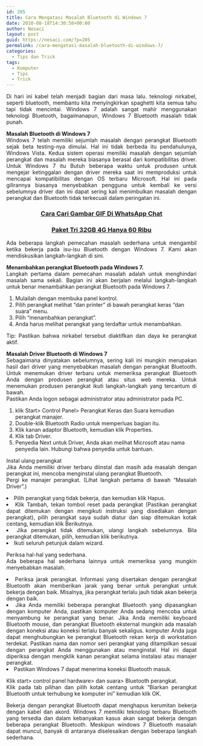 ```yaml
---
id: 205
title: Cara Mengatasi Masalah Bluetooth di Windows 7
date: 2010-08-18T14:30:58+00:00
author: Nesaci
layout: post
guid: https://nesaci.com/?p=205
permalink: /cara-mengatasi-masalah-bluetooth-di-windows-7/
categories:
  - Tips dan Trick
tags:
  - Komputer
  - Tips
  - Trick
---
```

<p style="text-align: justify;">
  Di hari ini kabel telah menjadi bagian dari masa lalu. teknologi nirkabel, seperti bluetooth, membantu kita menyingkirkan spaghetti kita semua tahu tapi tidak mencintai. Windows 7 adalah sangat mahir menggunakan teknologi Bluetooth, bagaimanapun, Windows 7 Bluetooth masalah tidak punah.
</p>

<p style="text-align: justify;">
  <strong>Masalah Bluetooth di Windows 7</strong><br /> Windows 7 telah memiliki sejumlah masalah dengan perangkat Bluetooth sejak beta testing-nya dimulai. Hal ini tidak berbeda itu pendahulunya, Windows Vista. Kedua sistem operasi memiliki masalah dengan sejumlah perangkat dan masalah mereka biasanya berasal dari kompatibilitas driver. Untuk Windows 7 itu Butuh beberapa waktu untuk produsen untuk mengejar ketinggalan dengan driver mereka saat ini memproduksi untuk mencapai kompatibilitas dengan OS terbaru Microsoft. Hal ini pada gilirannya biasanya menyebabkan pengguna untuk kembali ke versi sebelumnya driver dan ini dapat sering kali menimbulkan masalah dengan perangkat dan Bluetooth tidak terkecuali dalam peringatan ini.
</p>

<h3 style="text-align: center;">
  <a href="https://wp.me/p9kFyo-2H" target="_blank" rel="noopener">Cara Cari Gambar GIF Di WhatsApp Chat</a>
</h3>

<h3 style="text-align: center;">
  <a href="https://androidhebat.com/cara-cari-gif-di-whatsapp/">Paket Tri 32GB 4G Hanya 60 Ribu</a>
</h3>

<p style="text-align: justify;">
  Ada beberapa langkah pemecahan masalah sederhana untuk mengambil ketika bekerja pada isu-isu Bluetooth dengan Windows 7. Kami akan mendiskusikan langkah-langkah di sini.
</p>

<p style="text-align: justify;">
  <strong>Menambahkan perangkat Bluetooth pada Windows 7.</strong><br /> Langkah pertama dalam pemecahan masalah adalah untuk menghindari masalah sama sekali. Bagian ini akan berjalan melalui langkah-langkah untuk benar menambahkan perangkat Bluetooth pada Windows 7.
</p>

  1. Mulailah dengan membuka panel kontrol.
  2. Pilih perangkat melihat &#8220;dan printer&#8221; di bawah perangkat keras &#8220;dan suara&#8221; menu.
  3. Pilih &#8220;menambahkan perangkat&#8221;.
  4. Anda harus melihat perangkat yang terdaftar untuk menambahkan.

<p style="text-align: justify;">
  Tip: Pastikan bahwa nirkabel tersebut diaktifkan dan daya ke perangkat aktif.
</p>

<p style="text-align: justify;">
  <strong>Masalah Driver Bluetooth di Windows 7</strong><br /> Sebagaimana dinyatakan sebelumnya, sering kali ini mungkin merupakan hasil dari driver yang menyebabkan masalah dengan perangkat Bluetooth. Untuk menemukan driver terbaru untuk memeriksa perangkat Bluetooth Anda dengan produsen perangkat atau situs web mereka. Untuk menemukan produsen perangkat ikuti langkah-langkah yang tercantum di bawah.<br /> Pastikan Anda logon sebagai administrator atau administrator pada PC.
</p>

  1. klik Start> Control Panel> Perangkat Keras dan Suara kemudian perangkat manajer.
  2. Double-klik Bluetooth Radio untuk memperluas bagian itu.
  3. Klik kanan adaptor Bluetooth, kemudian klik Properties.
  4. Klik tab Driver.
  5. Penyedia Next untuk Driver, Anda akan melihat Microsoft atau nama penyedia lain. Hubungi bahwa penyedia untuk bantuan.

<p style="text-align: justify;">
  Instal ulang perangkat<br /> Jika Anda memiliki driver terbaru diinstal dan masih ada masalah dengan perangkat ini, mencoba menginstal ulang perangkat Bluetooth.<br /> Pergi ke manajer perangkat. (Lihat langkah pertama di bawah &#8220;Masalah Driver&#8221;.)
</p>

<li style="text-align: justify;">
  Pilih perangkat yang tidak bekerja, dan kemudian klik Hapus.
</li>
<li style="text-align: justify;">
  Klik Tambah, tekan tombol reset pada perangkat (Pastikan perangkat dapat ditemukan dengan mengikuti instruksi yang disediakan dengan perangkat), pilih perangkat saya sudah diatur dan siap ditemukan kotak centang, kemudian klik Berikutnya.
</li>
<li style="text-align: justify;">
  Jika perangkat tidak ditemukan, ulangi langkah sebelumnya. Bila perangkat ditemukan, pilih, kemudian klik berikutnya.
</li>
<li style="text-align: justify;">
  Ikuti seluruh petunjuk dalam wizard.
</li>

<p style="text-align: justify;">
  Periksa hal-hal yang sederhana.<br /> Ada beberapa hal sederhana lainnya untuk memeriksa yang mungkin menyebabkan masalah.
</p>

<li style="text-align: justify;">
  Periksa jarak perangkat. Informasi yang disertakan dengan perangkat Bluetooth akan memberikan jarak yang benar untuk perangkat untuk bekerja dengan baik. Misalnya, jika perangkat terlalu jauh tidak akan bekerja dengan baik.
</li>
<li style="text-align: justify;">
  Jika Anda memiliki beberapa perangkat Bluetooth yang dipasangkan dengan komputer Anda, pastikan komputer Anda sedang mencoba untuk menyambung ke perangkat yang benar. Jika Anda memiliki keyboard Bluetooth mouse, dan perangkat Bluetooth eksternal mungkin ada masalah dengan koneksi atau koneksi terlalu banyak sekaligus. komputer Anda juga dapat menghubungkan ke perangkat Bluetooth rekan kerja di workstation terdekat. Pastikan nama dan nomor seri perangkat yang ditampilkan sesuai dengan perangkat Anda menggunakan atau menginstal. Hal ini dapat diperiksa dengan mengklik kanan perangkat selama instalasi atau manajer perangkat.
</li>
<li style="text-align: justify;">
  Pastikan Windows 7 dapat menerima koneksi Bluetooth masuk.
</li>

<p style="text-align: justify;">
  Klik start> control panel hardware> dan suara> Bluetooth perangkat.<br /> Klik pada tab pilihan dan pilih kotak centang untuk &#8220;Biarkan perangkat Bluetooth untuk terhubung ke komputer ini&#8221; kemudian klik OK.
</p>

<p style="text-align: justify;">
  Bekerja dengan perangkat Bluetooth dapat menghapus kerumitan bekerja dengan kabel dan akord. Windows 7 memiliki teknologi terbaru Bluetooth yang tersedia dan dalam kebanyakan kasus akan sangat bekerja dengan beberapa perangkat Bluetooth. Meskipun windows 7 Bluetooth masalah dapat muncul, banyak di antaranya diselesaikan dengan beberapa langkah sederhana.
</p>
